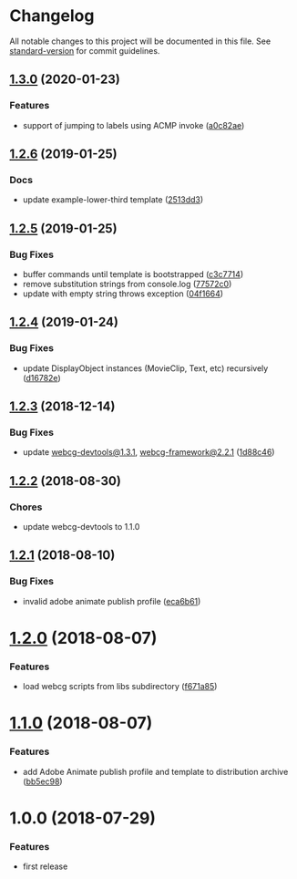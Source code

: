 # Changelog

All notable changes to this project will be documented in this file. See [standard-version](https://github.com/conventional-changelog/standard-version) for commit guidelines.

## [1.3.0](https://github.com/indr/webcg-adobe-animate-adapter/compare/v1.2.6...v1.3.0) (2020-01-23)


### Features

* support of jumping to labels using ACMP invoke ([a0c82ae](https://github.com/indr/webcg-adobe-animate-adapter/commit/a0c82ae1562740c2eefb7d66b50413fd5d09d262))

<a name="1.2.6"></a>
## [1.2.6](https://github.com/indr/webcg-adobe-animate-adapter/compare/v1.2.5...v1.2.6) (2019-01-25)


### Docs

* update example-lower-third template ([2513dd3](https://github.com/indr/webcg-adobe-animate-adapter/commit/2513dd3))



<a name="1.2.5"></a>
## [1.2.5](https://github.com/indr/webcg-adobe-animate-adapter/compare/v1.2.4...v1.2.5) (2019-01-25)


### Bug Fixes

* buffer commands until template is bootstrapped ([c3c7714](https://github.com/indr/webcg-adobe-animate-adapter/commit/c3c7714))
* remove substitution strings from console.log ([77572c0](https://github.com/indr/webcg-adobe-animate-adapter/commit/77572c0))
* update with empty string throws exception ([04f1664](https://github.com/indr/webcg-adobe-animate-adapter/commit/04f1664))



<a name="1.2.4"></a>
## [1.2.4](https://github.com/indr/webcg-adobe-animate-adapter/compare/v1.2.3...v1.2.4) (2019-01-24)


### Bug Fixes

* update DisplayObject instances (MovieClip, Text, etc) recursively ([d16782e](https://github.com/indr/webcg-adobe-animate-adapter/commit/d16782e))



<a name="1.2.3"></a>
## [1.2.3](https://github.com/indr/webcg-adobe-animate-adapter/compare/v1.2.2...v1.2.3) (2018-12-14)


### Bug Fixes

* update webcg-devtools@1.3.1, webcg-framework@2.2.1 ([1d88c46](https://github.com/indr/webcg-adobe-animate-adapter/commit/1d88c46))



<a name="1.2.2"></a>
## [1.2.2](https://github.com/indr/webcg-adobe-animate-adapter/compare/v1.2.1...v1.2.2) (2018-08-30)


### Chores

* update webcg-devtools to 1.1.0



<a name="1.2.1"></a>
## [1.2.1](https://github.com/indr/webcg-adobe-animate-adapter/compare/v1.2.0...v1.2.1) (2018-08-10)


### Bug Fixes

* invalid adobe animate publish profile ([eca6b61](https://github.com/indr/webcg-adobe-animate-adapter/commit/eca6b61))



<a name="1.2.0"></a>
# [1.2.0](https://github.com/indr/webcg-adobe-animate-adapter/compare/v1.1.0...v1.2.0) (2018-08-07)


### Features

* load webcg scripts from libs subdirectory ([f671a85](https://github.com/indr/webcg-adobe-animate-adapter/commit/f671a85))



<a name="1.1.0"></a>
# [1.1.0](https://github.com/indr/webcg-adobe-animate-adapter/compare/v1.0.0...v1.1.0) (2018-08-07)


### Features

* add Adobe Animate publish profile and template to distribution archive ([bb5ec98](https://github.com/indr/webcg-adobe-animate-adapter/commit/bb5ec98))



<a name="1.0.0"></a>
# 1.0.0 (2018-07-29)


### Features

* first release
